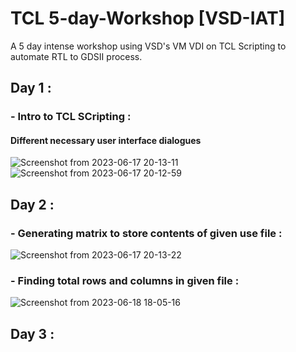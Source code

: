 # TCL 5-day-Workshop [VSD-IAT]
A 5 day intense workshop using VSD's VM VDI on TCL Scripting to automate  RTL to GDSII process.
## Day 1 :
### - Intro to TCL SCripting :
#### Different necessary user interface dialogues 
   ![Screenshot from 2023-06-17 20-13-11](https://github.com/pratheekgg/TCL-5-day-Workshop-VSD-IAT-/assets/121636887/483f159a-e36d-41cb-8f58-73e30f11f981)
   ![Screenshot from 2023-06-17 20-12-59](https://github.com/pratheekgg/TCL-5-day-Workshop-VSD-IAT-/assets/121636887/c8f74a41-67c8-4b2f-9d87-150d7a6d5193)


## Day 2 :
### - Generating matrix to store contents of given use file :
   ![Screenshot from 2023-06-17 20-13-22](https://github.com/pratheekgg/TCL-5-day-Workshop-VSD-IAT-/assets/121636887/366a8474-12e8-4874-97ae-62f9298e233f)
### - Finding total rows and columns in given file :
   ![Screenshot from 2023-06-18 18-05-16](https://github.com/pratheekgg/TCL-5-day-Workshop-VSD-IAT-/assets/121636887/e58c3938-197a-4a6a-8da9-940b5eecf21b)


## Day 3 :


